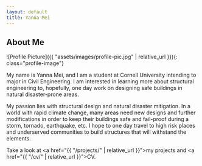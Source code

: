 ```yaml
---
layout: default
title: Yanna Mei
---
```


## About Me


![Profile Picture]({{ "assets/images/profile-pic.jpg" | relative_url }}){: class="profile-image"}

 
My name is Yanna Mei, and I am a student at Cornell University intending to major in Civil Engineering. I am interested in learning more about structural engineering to, hopefully, one day work on designing safe buildings in natural disaster-prone areas. 

My passion lies with structural design and natural disaster mitigation. In a world with rapid climate change, many areas need new designs and further modifications in order to keep their buildings safe and fail-proof during a storm, tornado, earthquake, etc. I hope to one day travel to high risk places and underserved communities to build structures that will withstand the elements.

Take a look at <a href="{{ "/projects/" | relative_url }}">my projects</a> and <a href="{{ "/cv/" | relative_url }}">CV</a>.
